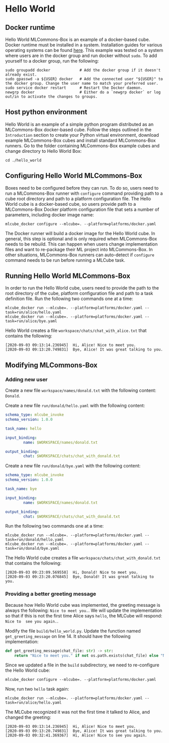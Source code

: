 # Hello World
## Docker runtime
Hello World MLCommons-Box is an example of a docker-based cube. Docker runtime must be installed in a system.
Installation guides for various operating systems can be found [here](https://docs.docker.com/engine/install/). This
example was tested on a system where users are in the docker group and run docker without `sudo`. To add yourself to a
docker group, run the following:
```
sudo groupadd docker             # Add the docker group if it doesn't already exist.
sudo gpasswd -a ${USER} docker   # Add the connected user "${USER}" to the docker group. Change the user name to match your preferred user.
sudo service docker restart      # Restart the Docker daemon.
newgrp docker                    # Either do a `newgrp docker` or log out/in to activate the changes to groups.
```

 
## Host python environment
Hello World is an example of a simple python program distributed as an MLCommons-Box docker-based cube. Follow the steps
outlined in the `Introduction` section to create your Python virtual environment, download example MLCommons-Box cubes
and install standard MLCommons-Box runners. Go to the folder containing MLCommons-Box example cubes and change directory
to Hello World Box:
```
cd ./hello_world
```


## Configuring Hello World MLCommons-Box
Boxes need to be configured before they can run. To do so, users need to run a MLCommons-Box runner with `configure` 
command providing path to a cube root directory and path to a platform configuration file. The Hello World cube is a 
docker-based cube, so users provide path to a MLCommons-Box Docker platform configuration file that sets a number of
parameters, including docker image name:
```
mlcube_docker configure --mlcube=. --platform=platforms/docker.yaml
```
The Docker runner will build a docker image for the Hello World cube. In general, this step is optional and is only
required when MLCommons-Box needs to be rebuild. This can happen when users change implementation files and want to
re-package their ML project into MLCommons-Box. In other situations, MLCommons-Box runners can auto-detect if
`configure` command needs to be run before running a MLCube task.


## Running Hello World MLCommons-Box 
In order to run the Hello World cube, users need to provide the path to the root directory of the cube, platform
configuration file and path to a task definition file. Run the following two commands one at a time:
```
mlcube_docker run --mlcube=. --platform=platforms/docker.yaml --task=run/alice/hello.yaml
mlcube_docker run --mlcube=. --platform=platforms/docker.yaml --task=run/alice/bye.yaml
```
Hello World creates a file `workspace/chats/chat_with_alice.txt` that contains the following:
```
[2020-09-03 09:13:14.236945]  Hi, Alice! Nice to meet you.
[2020-09-03 09:13:20.749831]  Bye, Alice! It was great talking to you.
```
 
## Modifying MLCommons-Box

### Adding new user 
Create a new file `workspace/names/donald.txt` with the following content: `Donald`.

Create a new file `run/donald/hello.yaml` with the following content:
```yaml
schema_type: mlcube_invoke
schema_version: 1.0.0

task_name: hello

input_binding:
        name: $WORKSPACE/names/donald.txt

output_binding:
        chat: $WORKSPACE/chats/chat_with_donald.txt
```
  
Create a new file `run/donald/bye.yaml` with the following content:
```yaml
schema_type: mlcube_invoke
schema_version: 1.0.0

task_name: bye

input_binding:
        name: $WORKSPACE/names/donald.txt

output_binding:
        chat: $WORKSPACE/chats/chat_with_donald.txt
```

Run the following two commands one at a time:
```
mlcube_docker run --mlcube=. --platform=platforms/docker.yaml --task=run/donald/hello.yaml
mlcube_docker run --mlcube=. --platform=platforms/docker.yaml --task=run/donald/bye.yaml
```
The Hello World cube creates a file `workspace/chats/chat_with_donald.txt` that contains the
following:
```
[2020-09-03 09:23:09.569558]  Hi, Donald! Nice to meet you.
[2020-09-03 09:23:20.076845]  Bye, Donald! It was great talking to you.
```


### Providing a better greeting message
Because how Hello World cube was implemented, the greeting message is always the following: `Nice to meet you.`. We will
update the implementation so that if this is not the first time Alice says `hello`, the  MLCube will respond: `Nice to 
see you again.`.

Modify the file `build/hello_world.py`. Update the function named `get_greeting_message` on line
14. It should have the following implementation:
```python
def get_greeting_message(chat_file: str) -> str:
    return "Nice to meet you." if not os.path.exists(chat_file) else "Nice to see you again."
```

Since we updated a file in the `build` subdirectory, we need to re-configure the Hello World cube:
```
mlcube_docker configure --mlcube=. --platform=platforms/docker.yaml
```
Now, run two `hello` task again:
```
mlcube_docker run --mlcube=. --platform=platforms/docker.yaml --task=run/alice/hello.yaml
```
The MLCube recognized it was not the first time it talked to Alice, and changed the greeting:
```
[2020-09-03 09:13:14.236945]  Hi, Alice! Nice to meet you.
[2020-09-03 09:13:20.749831]  Bye, Alice! It was great talking to you.
[2020-09-03 09:32:41.369367]  Hi, Alice! Nice to see you again.
```
